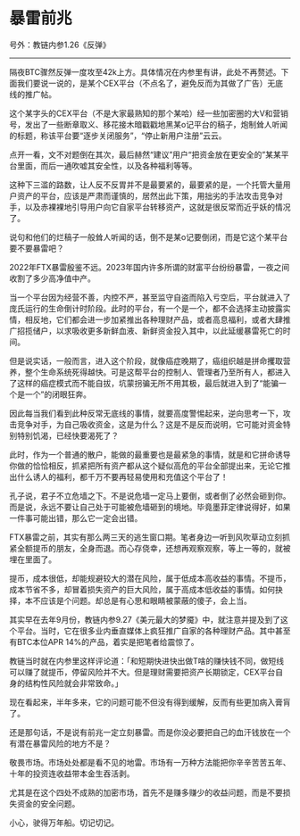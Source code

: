 # 暴雷前兆

号外：教链内参1.26《反弹》

* * *

隔夜BTC骤然反弹一度攻至42k上方。具体情况在内参里有讲，此处不再赘述。下面我们要说一说的，是某个CEX平台（不点名了，避免反而为其做了广告）无底线的推广帖。

这个某字头的CEX平台（不是大家最熟知的那个某哈）经一些加密圈的大V和营销号，发出了一些断章取义、移花接木暗戳戳地黑某o记平台的稿子，炮制耸人听闻的标题，称该平台要“逐步关闭服务”，“停止新用户注册”云云。

点开一看，文不对题倒在其次，最后赫然“建议”用户“把资金放在更安全的”某某平台里面，而后一通吹嘘其安全性，以及各种福利等等。

这种下三滥的路数，让人反不反胃并不是最要紧的，最要紧的是，一个托管大量用户资产的平台，应该是严肃而谨慎的，居然出此下策，用拙劣的手法攻击竞争对手，以及赤裸裸地引导用户向它自家平台转移资产，这就是很反常而近乎妖的情况了。

说句和他们的烂稿子一般耸人听闻的话，倒不是某o记要倒闭，而是它这个某平台要不要暴雷吧？

2022年FTX暴雷殷鉴不远。2023年国内许多所谓的财富平台纷纷暴雷，一夜之间收割了多少高净值中产。

当一个平台因为经营不善，内控不严，甚至监守自盗而陷入亏空后，平台就进入了庞氏运行的生命倒计时阶段。此时的平台，有一个是一个，都不会选择主动披露实情，相反地，它们都会进一步加紧推出各种理财产品，或者高息福利，或者大肆推广招揽储户，以求吸收更多新鲜血液、新鲜资金投入其中，以此延缓暴雷死亡的时间。

但是说实话，一般而言，进入这个阶段，就像癌症晚期了，癌组织越是拼命攫取营养，整个生命系统死得越快。可是这帮平台的控制人、管理者乃至所有人，都进入了这样的癌症模式而不能自拔，坑蒙拐骗无所不用其极，最后就进入到了“能骗一个是一个”的闭眼狂奔。

因此每当我们看到此种反常无底线的事情，就要高度警惕起来，逆向思考一下，攻击竞争对手，为自己吸收资金，这是为什么？这是不是反而说明，它可能对资金特别特别饥渴，已经快要渴死了？

此时，作为一个普通的散户，能做的最重要也是最紧急的事情，就是和它拼命诱导你做的恰恰相反，抓紧把所有资产都从这个疑似高危的平台全部提出来，无论它推出什么诱人的福利，都千万不要再轻易使用和充值这个平台了！

孔子说，君子不立危墙之下。不是说危墙一定马上要倒，或者倒了必然会砸到你。而是说，永远不要让自己处于可能被危墙砸到的境地。毕竟墨菲定律说得好，如果一件事可能出错，那么它一定会出错。

FTX暴雷之前，其实有那么两三天的逃生窗口期。笔者身边一听到风吹草动立刻抓紧全额提币的朋友，全身而退。而心存侥幸，还想再观察观察，等上一等的，就被埋在里面了。

提币，成本很低，却能规避较大的潜在风险，属于低成本高收益的事情。不提币，成本节省不多，却冒着损失资产的巨大风险，属于高成本低收益的事情。如何抉择，本不应该是个问题。却总是有心思和眼睛被蒙蔽的傻子，会上当。

其实早在去年9月份，教链内参9.27《美元最大的梦魇》中，就注意并提及到了这个平台。当时，它在很多业内垂直媒体上疯狂推广自家的各种理财产品。其中甚至有BTC本位APR 14%的产品，着实是把笔者给震惊了。

教链当时就在内参里这样评论道：「和短期快进快出做T啥的赚快钱不同，做短线可以赚了就提币，停留风险并不大。但是理财需要把资产长期锁定，CEX平台自身的结构性风险就会非常致命。」

现在看起来，半年多来，它的问题可能不但没有得到缓解，反而有些更加病入膏肓了。

还是那句话，不是说有前兆一定立刻暴雷。而是你没必要把自己的血汗钱放在一个有潜在暴雷风险的地方不是？

敬畏市场。市场处处都是看不见的地雷。市场有一万种方法能把你辛辛苦苦五年、十年的投资连收益带本金生吞活剥。

尤其是在这个四处不成熟的加密市场，首先不是赚多赚少的收益问题，而是不要损失资金的安全问题。

小心，驶得万年船。切记切记。

